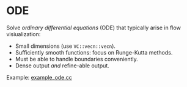 ODE
===

Solve *ordinary differential equations* (ODE) that typically arise in flow visiualization:

- Small dimensions (use `VC::vecn::vecn`).
- Sufficiently smooth functions: focus on Runge-Kutta methods.
- Must be able to handle boundaries conveniently.
- Dense output *and* refine-able output.

Example: [example_ode.cc](example_ode.cc)
